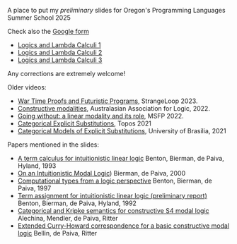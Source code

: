 A place to put my *preliminary* slides for Oregon's Programming Languages Summer School 2025

Check also the [Google form](https://docs.google.com/forms/d/e/1FAIpQLSeIiqcDBigxNtYKZfW9rGbqYrrbsXvyPkRjaCGTCOnMqYco8A/viewform?usp=dialog)

*  [Logics and Lambda Calculi 1](https://github.com/vcvpaiva/DialecticaCategories/blob/master/OPLSS2025/OregonLecture1.pdf)
*  [Logics and Lambda Calculi 2](https://github.com/vcvpaiva/DialecticaCategories/blob/master/OPLSS2025/OregonLecture2.pdf)
*  [Logics and Lambda Calculi 3](https://github.com/vcvpaiva/DialecticaCategories/blob/master/OPLSS2025/OregonLecture3.pdf)


  Any corrections are extremely welcome!

  Older videos:
  * [War Time Proofs and Futuristic Programs](https://www.youtube.com/watch?v=4_6uboxUYR8), StrangeLoop 2023.
  * [Constructive modalities](https://www.youtube.com/watch?v=hbf-tGjxRQQ), Australasian Association for Logic, 2022.
  * [Going without: a linear modality and its role](https://www.youtube.com/watch?v=7uTsihTketw), MSFP 2022.
  * [Categorical Explicit Substitutions](https://www.youtube.com/watch?v=Z_gu1r7LNyc&t=1s), Topos 2021
  * [Categorical Models of Explicit Substitutions](https://www.youtube.com/watch?v=w4tTdai9mTg), University of Brasilia, 2021

   Papers mentioned in the slides:
   * [A term calculus for intuitionistic linear logic](https://www.dpmms.cam.ac.uk/~jmeh1/Research/Oldpapers/bbdphtlca93.pdf) Benton, Bierman, de Paiva, Hyland, 1993
   * [On an Intuitionistic Modal Logic](https://www.researchgate.net/profile/Valeria-De-Paiva/publication/226515897_On_An_Intuitionistic_Modal_Logic/links/00b4951ed416906ccc000000/On-An-Intuitionistic-Modal-Logic.pdf)) Bierman, de Paiva, 2000
   * [Computational types from a logic perspective](https://www.cl.cam.ac.uk/techreports/UCAM-CL-TR-365.pdf) Benton, Bierman, de Paiva, 1997
   * [Term assignment for intuitionistic linear logic (preliminary report)](https://www.cl.cam.ac.uk/techreports/UCAM-CL-TR-262.pdf) Benton, Bierman, de Paiva, Hyland, 1992
   * [Categorical and Kripke semantics for constructive S4 modal logic](https://www.uni-bamberg.de/fileadmin/uni/fakultaeten/wiai_professuren/grundlagen_informatik/papersMM/conmodlog.pdf) Alechina, Mendler, de Paiva, Ritter
   * [Extended Curry-Howard correspondence for a basic constructive modal logic](https://www.researchgate.net/profile/Valeria-De-Paiva/publication/2858332_Extended_Curry-Howard_Correspondence_for_a_Basic_Constructive_Modal_Logic/links/57683b0008aef6cdf9b40395/Extended-Curry-Howard-Correspondence-for-a-Basic-Constructive-Modal-Logic.pdf) Bellin, de Paiva, Ritter
   
